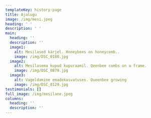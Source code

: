 ```yaml
---
templateKey: history-page
title: Ajalugu
image: /img/mesi.jpeg
heading: ' '
description: ' '
main:
  heading: ''
  description: ''
  image1:
    alt: Mesilased kärjel. Honeybees on honeycomb..
    image: /img/DSC_0180.jpg
  image2:
    alt: Mesilasema kupud kupuraamil. Qeenbee combs on a frame.
    image: /img/DSC_0879.jpg
  image3:
    alt: Vageldamine emadekasvatuses. Queenbee growing
    image: /img/DSC_0129.jpg
testimonials: []
full_image: /img/mesilane.jpeg
columns:
  heading: ''
  description: ''
---
```


